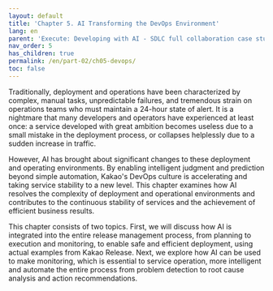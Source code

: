 ```yaml
---
layout: default
title: 'Chapter 5. AI Transforming the DevOps Environment'
lang: en
parent: 'Execute: Developing with AI - SDLC full collaboration case study'
nav_order: 5
has_children: true
permalink: /en/part-02/ch05-devops/
toc: false
---
```


Traditionally, deployment and operations have been characterized by complex, manual tasks, unpredictable failures, and tremendous strain on operations teams who must maintain a 24-hour state of alert. It is a nightmare that many developers and operators have experienced at least once: a service developed with great ambition becomes useless due to a small mistake in the deployment process, or collapses helplessly due to a sudden increase in traffic.

However, AI has brought about significant changes to these deployment and operating environments. By enabling intelligent judgment and prediction beyond simple automation, Kakao's DevOps culture is accelerating and taking service stability to a new level. This chapter examines how AI resolves the complexity of deployment and operational environments and contributes to the continuous stability of services and the achievement of efficient business results.

This chapter consists of two topics. First, we will discuss how AI is integrated into the entire release management process, from planning to execution and monitoring, to enable safe and efficient deployment, using actual examples from Kakao Release. Next, we explore how AI can be used to make monitoring, which is essential to service operation, more intelligent and automate the entire process from problem detection to root cause analysis and action recommendations.
